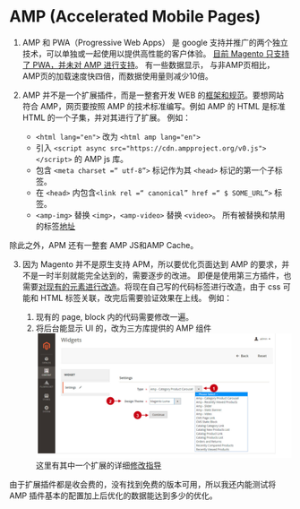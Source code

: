 # AMP (Accelerated Mobile Pages)

1. AMP 和 PWA（Progressive Web Apps） 是 google 支持并推广的两个独立技术，可以单独或一起使用以提供高性能的客户体验。 [目前 Magento 只支持了 PWA，并未对 AMP 进行支持](https://community.magento.com/t5/Magento-DevBlog/Accelerated-Mobile-Pages-AMP-for-Magento-2/ba-p/75729)。 有一些数据显示， 与非AMP页相比，AMP页的加载速度快四倍，而数据使用量则减少10倍。



2. AMP 并不是一个扩展插件，而是一整套开发 WEB 的[框架和规范](https://amp.dev/documentation/guides-and-tutorials/start/create/basic_markup/?format=websites)。要想网站符合 AMP，网页要按照 AMP 的技术标准编写。例如 AMP 的 HTML 是标准 HTML 的一个子集，并对其进行了扩展。 例如：

    - `<html lang="en">`  改为  `<html amp lang="en">`
    - 引入 `<script async src="https://cdn.ampproject.org/v0.js"></script>` 的 AMP js 库。 
    - 包含 `<meta charset =“ utf-8”>` 标记作为其 `<head>` 标记的第一个子标签。
    - 在 `<head>` 内包含`<link rel =“ canonical” href =“ $ SOME_URL”>` 标签。
    - `<amp-img>` 替换 `<img>`，`<amp-video>` 替换 `<video>`。 所有被替换和禁用的标签[地址](https://amp.dev/documentation/guides-and-tutorials/learn/spec/amphtml/?format=websites#html-tags)


除此之外，APM 还有一整套 AMP JS和AMP Cache。


3. 因为 Magento 并不是原生支持 APM，所以要优化页面达到 AMP 的要求，并不是一时半刻就能完全达到的，需要逐步的改进。 即便是使用第三方插件，也需要[对现有的元素进行改造](http://wiki.plumrocket.com/Magento_2_Accelerated_Mobile_Pages_v2.x_Configuration)。将现在自己写的代码标签进行改造，由于 css 可能和 HTML 标签关联，改完后需要验证效果在上线。 例如：

    1. 现有的 page, block 内的代码需要修改一遍。
    2. 将后台能显示 UI 的，改为三方库提供的 AMP 组件
    ![示例之一](images/amp_widget.png)
    这里有其中一个扩展的详细[修改指导](http://wiki.plumrocket.com/Magento_2_Accelerated_Mobile_Pages_v2.x_Configuration)


由于扩展插件都是收会费的，没有找到免费的版本可用，所以我还内能测试将 AMP 插件基本的配置加上后优化的数据能达到多少的优化。








